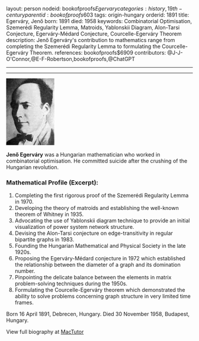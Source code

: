 layout: person
nodeid: bookofproofs$Egervary
categories: history,19th-century
parentid: bookofproofs$603
tags: origin-hungary
orderid: 1891
title: Egerváry, Jenő
born: 1891
died: 1958
keywords: Combinatorial Optimisation, Szemerédi Regularity Lemma, Matroids, Yablonskii Diagram, Alon-Tarsi Conjecture, Egerváry-Médard Conjecture, Courcelle-Egerváry Theorem
description: Jenő Egerváry's contribution to mathematics range from completing the Szemerédi Regularity Lemma to formulating the Courcelle-Egerváry Theorem.
references: bookofproofs$6909
contributors: @J-J-O'Connor,@E-F-Robertson,bookofproofs,@ChatGPT

---



---

![Egervary.jpg](https://github.com/bookofproofs/bookofproofs.github.io/blob/main/_sources/_assets/images/portraits/Egervary.jpg?raw=true)

**Jenő Egerváry** was a Hungarian mathematician who worked in combinatorial optimisation. He committed suicide after the crushing of the Hungarian revolution.

### Mathematical Profile (Excerpt):
1. Completing the first rigorous proof of the Szemerédi Regularity Lemma in 1970.
2. Developing the theory of matroids and establishing the well-known theorem of Whitney in 1935.
3. Advocating the use of Yablonskii diagram technique to provide an initial visualization of power system network structure.
4. Devising the Alon-Tarsi conjecture on edge-transitivity in regular bipartite graphs in 1983.
5. Founding the Hungarian Mathematical and Physical Society in the late 1920s.
6. Proposing the Egerváry-Médard conjecture in 1972 which established the relationship between the diameter of a graph and its domination number.
7. Pinpointing the delicate balance between the elements in matrix problem-solving techniques during the 1950s.
8. Formulating the Courcelle-Egerváry theorem which demonstrated the ability to solve problems concerning graph structure in very limited time frames.

Born 16 April 1891, Debrecen, Hungary. Died 30 November 1958, Budapest, Hungary.

View full biography at [MacTutor](https://mathshistory.st-andrews.ac.uk/Biographies/Egervary/)
